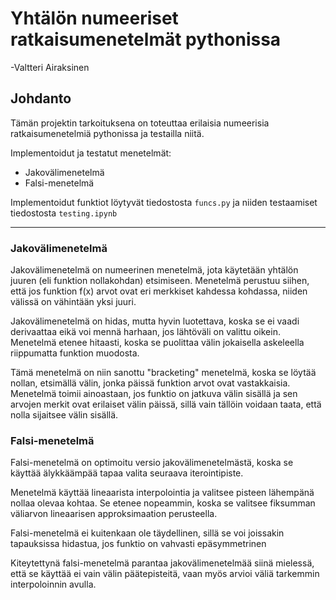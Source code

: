 # Yhtälön numeeriset ratkaisumenetelmät pythonissa

-Valtteri Airaksinen


## Johdanto

Tämän projektin tarkoituksena on toteuttaa erilaisia numeerisia ratkaisumenetelmiä pythonissa ja testailla niitä.

Implementoidut ja testatut menetelmät:

- Jakovälimenetelmä
- Falsi-menetelmä

Implementoidut funktiot löytyvät tiedostosta `funcs.py` ja niiden testaamiset tiedostosta `testing.ipynb`


---

### Jakovälimenetelmä

Jakovälimenetelmä on numeerinen menetelmä, jota käytetään yhtälön juuren (eli funktion nollakohdan) etsimiseen. Menetelmä perustuu siihen, että jos funktion f(x) arvot ovat eri merkkiset kahdessa kohdassa, niiden välissä on vähintään yksi juuri.

Jakovälimenetelmä on hidas, mutta hyvin luotettava, koska se ei vaadi derivaattaa eikä voi mennä harhaan, jos lähtöväli on valittu oikein. Menetelmä etenee hitaasti, koska se puolittaa välin jokaisella askeleella riippumatta funktion muodosta.

Tämä menetelmä on niin sanottu "bracketing" menetelmä, koska se löytää nollan, etsimällä välin, jonka päissä funktion arvot ovat vastakkaisia. Menetelmä toimii ainoastaan, jos funktio on jatkuva välin sisällä ja sen arvojen merkit ovat erilaiset välin päissä, sillä vain tällöin voidaan taata, että nolla sijaitsee välin sisällä.

### Falsi-menetelmä

Falsi-menetelmä on optimoitu versio jakovälimenetelmästä, koska se käyttää älykkäämpää tapaa valita seuraava iterointipiste.

Menetelmä käyttää lineaarista interpolointia ja valitsee pisteen lähempänä nollaa olevaa kohtaa. Se etenee nopeammin, koska se valitsee fiksumman väliarvon lineaarisen approksimaation perusteella.

Falsi-menetelmä ei kuitenkaan ole täydellinen, sillä se voi joissakin tapauksissa hidastua, jos funktio on vahvasti epäsymmetrinen

Kiteytettynä falsi-menetelmä parantaa jakovälimenetelmää siinä mielessä, että se käyttää ei vain välin päätepisteitä, vaan myös arvioi väliä tarkemmin interpoloinnin avulla.